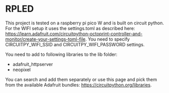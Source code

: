 # RPLED

This project is tested on a raspberry pi pico W and is built on circuit python. For the WIFI setup it uses the settings.toml as described here: https://learn.adafruit.com/circuitpython-octoprint-controller-and-monitor/create-your-settings-toml-file. You need to specify CIRCUITPY_WIFI_SSID and CIRCUITPY_WIFI_PASSWORD settings.

You need to add to following libraries to the lib folder:
- adafruit_httpserver
- neopixel

You can search and add them separately or use this page and pick them from the available Adafruit bundles: https://circuitpython.org/libraries.
